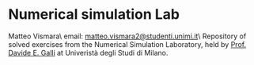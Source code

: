 # Numerical simulation Lab
Matteo Vismara\\
email: matteo.vismara2@studenti.unimi.it\\
Repository of solved exercises from the Numerical Simulation Laboratory, held by [Prof. Davide E. Galli](http://materia.fisica.unimi.it/~dgalli/) at Univeristà degli Studi di Milano.
